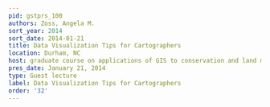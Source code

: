 ```yaml
---
pid: gstprs_100
authors: Zoss, Angela M.
sort_year: 2014
sort_date: 2014-01-21
title: Data Visualization Tips for Cartographers
location: Durham, NC
host: graduate course on applications of GIS to conservation and land management
pres_date: January 21, 2014
type: Guest lecture
label: Data Visualization Tips for Cartographers
order: '32'
---
```

